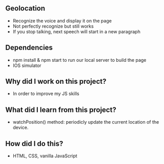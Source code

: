 ## Geolocation
- Recognize the voice and display it on the page
- Not perfectly recognize but still works 
- If you stop talking, next speech will start in a new paragraph

## Dependencies
- npm install & npm start to run our local server to build the page
- IOS simulator

## Why did I work on this project?
- In order to improve my JS skills

## What did I learn from this project?
- watchPosition() method: periodicly update the current location of the device.

## How did I do this?
- HTML, CSS, vanilla JavaScript

